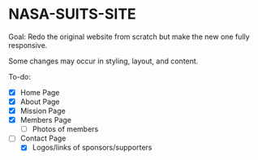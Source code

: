 # NASA-SUITS-SITE

Goal: Redo the original website from scratch but make the new one fully responsive.

Some changes may occur in styling, layout, and content.

To-do:
- [x] Home Page
- [x] About Page
- [x] Mission Page
- [x] Members Page
	- [ ] Photos of members
- [ ] Contact Page
	- [x] Logos/links of sponsors/supporters
